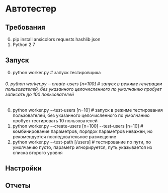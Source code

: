 Автотестер
=
Требования
-
0. pip install ansicolors requests hashlib json
0. Python 2.7

Запуск
-
0. python worker.py # запуск тестировщика
###### 0. python worker.py --create-users [n=100] # запуск в режиме генерации пользователей, без указанного целочисленного по умолчанию пробует записать до 100 пользователей 
0. python worker.py --test-users [n=10] # запуск в режиме тестирования пользователей, без указанного целочисленного по умолчанию пробует тестировать 10 пользователей 
0. python worker.py --create-users [n=100] --test-users [n=10] # комбинирование параметров, порядок параметров неважен, но рекомендуется последовательное размещение
0. python worker.py --test-path [/users] # тестирование по пути, по умолчанию пусто, параметр игнорируется, путь указывается из списка второго уровня

Настройки
-

Отчеты
-

